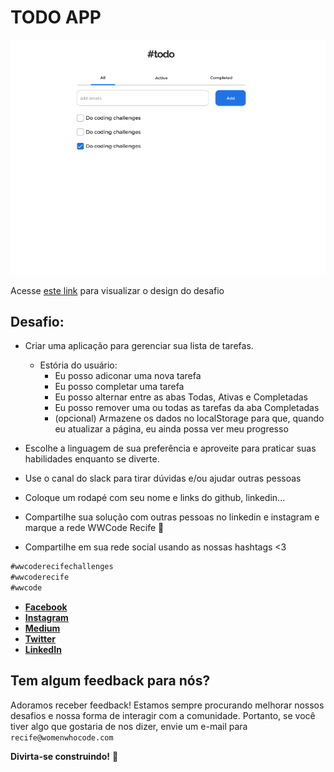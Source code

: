 # TODO APP

![todo app](todo-app.png)

Acesse [este link](https://www.figma.com/file/SClDA1weEGA3Mo8Is8Sbf2/todo?node-id=0%3A1) para visualizar o design do desafio

## Desafio:

- Criar uma aplicação para gerenciar sua lista de tarefas.
  - Estória do usuário:
    - Eu posso adiconar uma nova tarefa
    - Eu posso completar uma tarefa
    - Eu posso alternar entre as abas Todas, Ativas e Completadas
    - Eu posso remover uma ou todas as tarefas da aba Completadas
    - (opcional) Armazene os dados no localStorage para que, quando eu atualizar a página, eu ainda possa ver meu progresso
- Escolhe a linguagem de sua preferência e aproveite para praticar suas habilidades enquanto se diverte.
- Use o canal do slack para tirar dúvidas e/ou ajudar outras pessoas
- Coloque um rodapé com seu nome e links do github, linkedin...
- Compartilhe sua solução com outras pessoas no linkedin e instagram e marque a rede WWCode Recife 🥰

- Compartilhe em sua rede social usando as nossas hashtags <3

```javascript
#wwcoderecifechallenges
#wwcoderecife
#wwcode
```

- **[Facebook](https://www.facebook.com/groups/wwcrecife)**
- **[Instagram](http://instagram.com/wwcoderecife)**
- **[Medium](https://medium.com/@karina_43953)**
- **[Twitter](https://twitter.com/WWCode_Recife)**
- **[LinkedIn](https://www.linkedin.com/company/women-who-code-recife)**

## Tem algum feedback para nós?

Adoramos receber feedback! Estamos sempre procurando melhorar nossos
desafios e nossa forma de interagir com a comunidade. Portanto, se você
tiver algo que gostaria de nos dizer, envie um e-mail para `recife@womenwhocode.com`

**Divirta-se construindo!** 🚀
